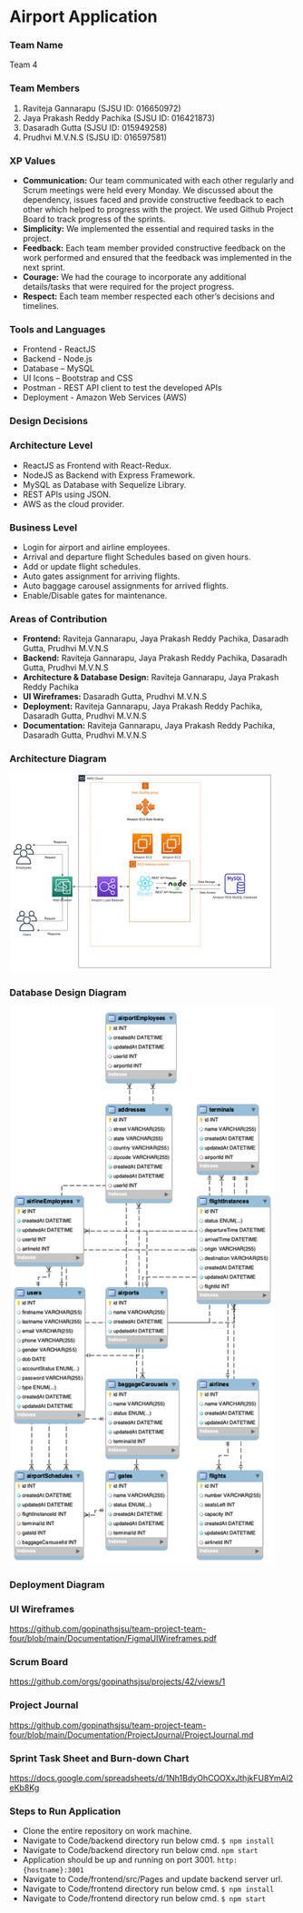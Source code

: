 
# Airport Application

### Team Name
Team 4

### Team Members
1. Raviteja Gannarapu (SJSU ID: 016650972)
2. Jaya Prakash Reddy Pachika (SJSU ID: 016421873)
3. Dasaradh Gutta (SJSU ID: 015949258)
4. Prudhvi M.V.N.S (SJSU ID: 016597581)

### XP Values
- **Communication:**  Our team communicated with each other regularly and Scrum meetings were held every Monday. We discussed about the dependency, issues faced and provide constructive feedback to each other which helped to progress with the project. We used Github Project Board to track progress of the sprints.
- **Simplicity:** We implemented the essential and required tasks in the project.
- **Feedback:** Each team member provided constructive feedback on the work performed and ensured that the feedback was implemented in the next sprint.
- **Courage:** We had the courage to incorporate any additional details/tasks that were required for the project progress.
- **Respect:** Each team member respected each other’s decisions and timelines.

### Tools and Languages
- Frontend - ReactJS
- Backend - Node.js
- Database – MySQL
- UI Icons – Bootstrap and CSS
- Postman - REST API client to test the developed APIs
- Deployment - Amazon Web Services (AWS)

### Design Decisions

### Architecture Level
- ReactJS as Frontend with React-Redux.
- NodeJS as Backend with Express Framework.
- MySQL as Database with Sequelize Library.
- REST APIs using JSON.
- AWS as the cloud provider.

### Business Level 
- Login for airport and airline employees.
- Arrival and departure flight Schedules based on given hours.
- Add or update flight schedules.
- Auto gates assignment for arriving flights.
- Auto baggage carousel assignments for arrived flights.
- Enable/Disable gates for maintenance.

### Areas of Contribution
- **Frontend:** Raviteja Gannarapu, Jaya Prakash Reddy Pachika, Dasaradh Gutta, Prudhvi M.V.N.S
- **Backend:** Raviteja Gannarapu, Jaya Prakash Reddy Pachika, Dasaradh Gutta, Prudhvi M.V.N.S
- **Architecture & Database Design:** Raviteja Gannarapu, Jaya Prakash Reddy Pachika
- **UI Wireframes:** Dasaradh Gutta, Prudhvi M.V.N.S
- **Deployment:** Raviteja Gannarapu, Jaya Prakash Reddy Pachika, Dasaradh Gutta, Prudhvi M.V.N.S
- **Documentation:** Raviteja Gannarapu, Jaya Prakash Reddy Pachika, Dasaradh Gutta, Prudhvi M.V.N.S


### Architecture Diagram
<img width="468" alt="Architecture" src="architecturediagram.png">


### Database Design Diagram
<img width="468" alt="Architecture" src="ERDiagram.png">

### Deployment Diagram


### UI Wireframes
https://github.com/gopinathsjsu/team-project-team-four/blob/main/Documentation/FigmaUIWireframes.pdf

### Scrum Board
https://github.com/orgs/gopinathsjsu/projects/42/views/1


### Project Journal
https://github.com/gopinathsjsu/team-project-team-four/blob/main/Documentation/ProjectJournal/ProjectJournal.md

### Sprint Task Sheet and Burn-down Chart
https://docs.google.com/spreadsheets/d/1Nh1BdyOhCOOXxJthjkFU8YmAl2eKb8Kg


### Steps to Run Application
- Clone the entire repository on work machine.
- Navigate to Code/backend directory run below cmd.
```$ npm install```
- Navigate to Code/backend directory run below cmd.
```npm start```
- Application should be up and running on port 3001.
```http:{hostname}:3001```
- Navigate to Code/frontend/src/Pages and update backend server url.
- Navigate to Code/frontend directory run below cmd.
```$ npm install```
- Navigate to Code/frontend directory run below cmd.
```$ npm start``` 






